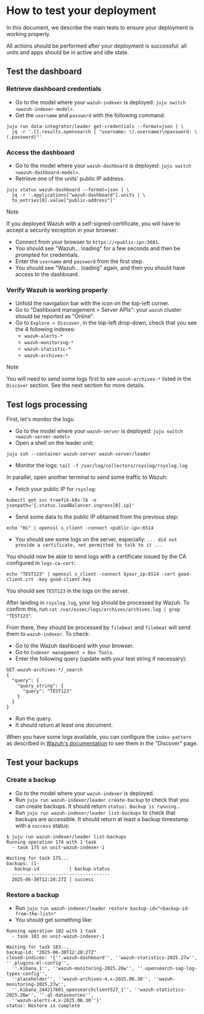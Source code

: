 # How to test your deployment

In this document, we describe the main tests to ensure your deployment is working properly.

All actions should be performed after your deployment is successful: all units and apps should be in active and idle state.

## Test the dashboard

### Retrieve dashboard credentials

- Go to the model where your `wazuh-indexer` is deployed: `juju switch <wazuh-indexer-model>`.
- Get the `username` and `password` with the following command:

```shell
juju run data-integrator/leader get-credentials --format=json | \
  jq -r '.[].results.opensearch | "username: \(.username)\npassword: \(.password)"'
```

### Access the dashboard

- Go to the model where your `wazuh-dashboard` is deployed: `juju switch <wazuh-dashboard-model>`.
- Retrieve one of the units' public IP address.

```
juju status wazuh-dashboard --format=json | \
  jq -r '.applications["wazuh-dashboard"].units | \
  to_entries[0].value["public-address"]'
```

> [!NOTE]
> If you deployed Wazuh with a self-signed-certificate, you will have to accept a security exception in your browser.

- Connect from your browser to `https://<public-ip>:5601`.
- You should see "Wazuh... loading" for a few seconds and then be prompted for credentials.
- Enter the `username` and `password` from the first step.
- You should see "Wazuh... loading" again, and then you should have access to the dashboard.

### Verify Wazuh is working properly

- Unfold the navigation bar with the icon on the top-left corner.
- Go to "Dashboard management > Server APIs": your `wazuh` cluster should be reported as "Online".
- Go to `Explore > Discover`, in the top-left drop-down, check that you see the 4 following indexes:
  - `wazuh-alerts-*`
  - `wazuh-monitoring-*`
  - `wazuh-statistic-*`
  - `wazuh-archives-*` 
  
> [!NOTE]
> You will need to send some logs first to see `wazuh-archives-*` listed in the `Discover` section. See the next section for more details.

## Test logs processing

First, let's monitor the logs:

- Go to the model where your `wazuh-server` is deployed: `juju switch <wazuh-server-model>`
- Open a shell on the leader unit:
```
juju ssh --container wazuh-server wazuh-server/leader
```
- Monitor the logs: `tail -f /var/log/collectors/rsyslog/rsyslog.log`

In parallel, open another terminal to send some traffic to Wazuh:

- Fetch your public IP for `rsyslog`:
```shell
kubectl get svc traefik-k8s-lb -o jsonpath='{.status.loadBalancer.ingress[0].ip}'
```
- Send some data to the public IP obtained from the previous step:

```shell
echo "Hi" | openssl s_client -connect <public-ip>:6514
```

- You should see some logs on the server, especially: `... did not provide a certificate, not permitted to talk to it ...`

You should now be able to send logs with a certificate issued by the CA configured in `logs-ca-cert`:

```shell
echo "TEST123" | openssl s_client -connect $your_ip:6514 -cert good-client.crt -key good-client.key
```

You should see `TEST123` in the logs on the server.

After landing in `rsyslog.log`, your log should be processed by Wazuh. To confirm this, run `cat /var/ossec/logs/archives/archives.log | grep "TEST123"`.

From there, they should be processed by `filebeat` and `filebeat` will send them to `wazuh-indexer`. To check:

- Go to the Wazuh dashboard with your browser.
- Go to `Indexer management > Dev Tools`.
- Enter the following query (update with your test string if necessary): 

```
GET wazuh-archives-*/_search
{
  "query": {
    "query_string": {
      "query": "TEST123"
    }
  }
}
```

- Run the query.
- It should return at least one document.

When you have some logs available, you can configure the `index-pattern` as described in [Wazuh's documentation](https://documentation.wazuh.com/current/user-manual/wazuh-indexer/wazuh-indexer-indices.html#the-wazuharchives-indices) to see them in the "Discover" page.

## Test your backups

### Create a backup

- Go to the model where your `wazuh-indexer` is deployed.
- Run `juju run wazuh-indexer/leader create-backup` to check that you can create backups. It should return `status: Backup is running.`.
- Run `juju run wazuh-indexer/leader list-backups` to check that backups are accessible. It should return at least a backup timestamp with a `success` status:

```text
$ juju run wazuh-indexer/leader list-backups
Running operation 174 with 1 task
  - task 175 on unit-wazuh-indexer-1

Waiting for task 175...
backups: |1-
   backup-id           | backup-status
  ------------------------------------
  2025-06-30T12:28:27Z | success
```

### Restore a backup

- Run `juju run wazuh-indexer/leader restore backup-id="<backup-id-from-the-list>"`
- You should get something like:

```test
Running operation 182 with 1 task
  - task 183 on unit-wazuh-indexer-1

Waiting for task 183...
backup-id: "2025-06-30T12:28:27Z"
closed-indices: '{''.wazuh-dashboard'', ''wazuh-statistics-2025.27w'', ''.plugins-ml-config'',
  ''.kibana_1'', ''wazuh-monitoring-2025.26w'', ''.opensearch-sap-log-types-config'',
  ''placeholder'', ''wazuh-archives-4.x-2025.06.30'', ''wazuh-monitoring-2025.27w'',
  ''.kibana_244217601_opensearchclient527_1'', ''wazuh-statistics-2025.26w'', ''.ql-datasources'',
  ''wazuh-alerts-4.x-2025.06.30''}'
status: Restore is complete
```
